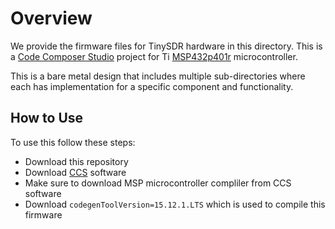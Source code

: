 # Overview
We provide the firmware files for TinySDR hardware in this directory. This is a [Code Composer Studio](https://software-dl.ti.com/ccs/esd/documents/ccs_downloads.html) project for Ti [MSP432p401r](https://www.ti.com/product/MSP432P401R) microcontroller.

This is a bare metal design that includes multiple sub-directories where each has implementation for a specific component and functionality.

## How to Use
To use this follow these steps:
- Download this repository
- Download [CCS](https://software-dl.ti.com/ccs/esd/documents/ccs_downloads.html) software
- Make sure to download MSP microcontroller compliler from CCS software
- Download `codegenToolVersion=15.12.1.LTS` which is used to compile this firmware
